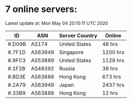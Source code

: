 # 7 online servers:

Latest update at: Mon May 04 20:10:11 UTC 2020

| ID | ASN | Server Country | Online |
| -- | --- | -------------- | ------ |
| #.D09B | AS174 | United States | 48 hrs |
| #.7F1D | AS63949 | Singapore | 1200 hrs |
| #.9FC3 | AS53889 | United States | 1128 hrs |
| #.1F2B | AS49392 | Russia | 39 hrs |
| #.BD3E | AS63888 | Hong Kong | 673 hrs |
| #.2A79 | AS63949 | Japan | 2437 hrs |
| #.33B9 | AS63888 | Hong Kong | 12 hrs |

